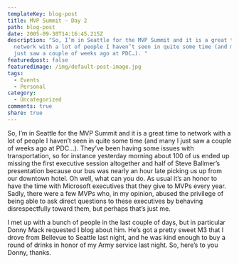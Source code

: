 ```yaml
---
templateKey: blog-post
title: MVP Summit – Day 2
path: blog-post
date: 2005-09-30T14:16:45.215Z
description: "So, I’m in Seattle for the MVP Summit and it is a great time to
  network with a lot of people I haven’t seen in quite some time (and many I
  just saw a couple of weeks ago at PDC…). "
featuredpost: false
featuredimage: /img/default-post-image.jpg
tags:
  - Events
  - Personal
category:
  - Uncategorized
comments: true
share: true
---
```

<!--StartFragment-->

So, I’m in Seattle for the MVP Summit and it is a great time to network with a lot of people I haven’t seen in quite some time (and many I just saw a couple of weeks ago at PDC…). They’ve been having some issues with transportation, so for instance yesterday morning about 100 of us ended up missing the first executive session altogether and half of Steve Ballmer’s presentation because our bus was nearly an hour late picking us up from our downtown hotel. Oh well, what can you do. As usual it’s an honor to have the time with Microsoft executives that they give to MVPs every year. Sadly, there were a few MVPs who, in my opinion, abused the privilege of being able to ask direct questions to these executives by behaving disrespectfully toward them, but perhaps that’s just me.

I met up with a bunch of people in the last couple of days, but in particular Donny Mack requested I blog about him. He’s got a pretty sweet M3 that I drove from Bellevue to Seattle last night, and he was kind enough to buy a round of drinks in honor of my Army service last night. So, here’s to you Donny, thanks.

<!--EndFragment-->